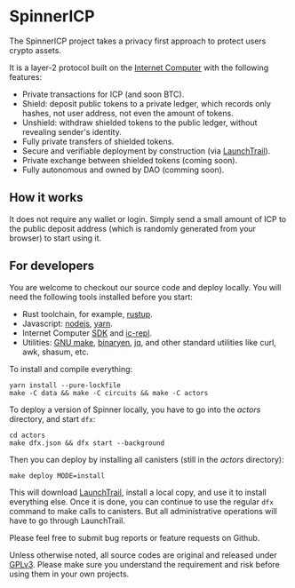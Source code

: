 # SpinnerICP

The SpinnerICP project takes a privacy first approach to protect users crypto assets.

It is a layer-2 protocol built on the [Internet Computer] with the following features:

- Private transactions for ICP (and soon BTC).
- Shield: deposit public tokens to a private ledger, which records only hashes, not user address, not even the amount of tokens.
- Unshield: withdraw shielded tokens to the public ledger, without revealing sender's identity.
- Fully private transfers of shielded tokens.
- Secure and verifiable deployment by construction (via [LaunchTrail]).
- Private exchange between shielded tokens (coming soon).
- Fully autonomous and owned by DAO (comming soon).

## How it works

It does not require any wallet or login.
Simply send a small amount of ICP to the public deposit address (which is randomly generated from your browser) to start using it.

## For developers

You are welcome to checkout our source code and deploy locally.
You will need the following tools installed before you start:

- Rust toolchain, for example, [rustup].
- Javascript: [nodejs], [yarn].
- Internet Computer [SDK] and [ic-repl].
- Utilities: [GNU make], [binaryen], [jq], and other standard utilities like curl, awk, shasum, etc.

To install and compile everything:

```
yarn install --pure-lockfile
make -C data && make -C circuits && make -C actors
```

To deploy a version of Spinner locally, you have to go into the *actors* directory, and start `dfx`:

```
cd actors
make dfx.json && dfx start --background
```

Then you can deploy by installing all canisters (still in the *actors* directory):

```
make deploy MODE=install
```

This will download [LaunchTrail], install a local copy, and use it to install everything else.
Once it is done, you can continue to use the regular `dfx` command to make calls to canisters.
But all administrative operations will have to go through LaunchTrail.

Please feel free to submit bug reports or feature requests on Github.

Unless otherwise noted, all source codes are original and released under [GPLv3](./LICENSE).
Please make sure you understand the requirement and risk before using them in your own projects.

[rustup]: https://rustup.rs
[SDK]: https://github.com/dfinity/sdk
[GNU make]: https://www.gnu.org/software/make
[ic-repl]: https://github.com/chenyan2002/ic-repl
[binaryen]: https://github.com/WebAssembly/binaryen
[Internet Computer]: https://internetcomputer.org
[jq]: https://stedolan.github.io/jq/
[yarn]: https://yarnpkg.com/cli/node
[nodejs]: https://nodejs.org/
[LaunchTrail]: https://github.com/spinner-cash/launchtrail
